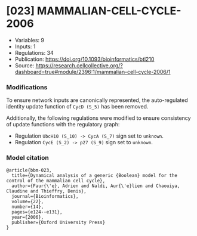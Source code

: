 # \[023\] MAMMALIAN-CELL-CYCLE-2006

 - Variables: 9
 - Inputs: 1
 - Regulations: 34
 - Publication: https://doi.org/10.1093/bioinformatics/btl210
 - Source: https://research.cellcollective.org/?dashboard=true#module/2396:1/mammalian-cell-cycle-2006/1


### Modifications

To ensure network inputs are canonically represented, the auto-regulated identity update function of `CycD (S_5)` has been removed.

Additionally, the following regulations were modified to ensure consistency of update functions with the regulatory graph:

 - Regulation `UbcH10 (S_10) -> CycA (S_7)` sign set to `unknown`.
 - Regulation `CycE (S_2) -> p27 (S_9)` sign set to `unknown`.

### Model citation

```
@article{bbm-023,
  title={Dynamical analysis of a generic {Boolean} model for the control of the mammalian cell cycle},
  author={Faur{\'e}, Adrien and Naldi, Aur{\'e}lien and Chaouiya, Claudine and Thieffry, Denis},
  journal={Bioinformatics},
  volume={22},
  number={14},
  pages={e124--e131},
  year={2006},
  publisher={Oxford University Press}
}
```

